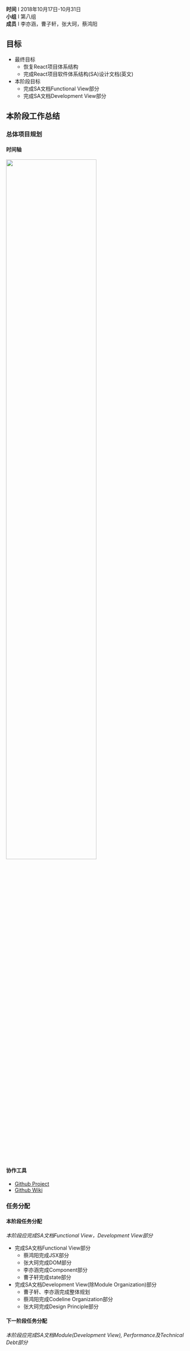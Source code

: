  **时间** I 2018年10月17日-10月31日  
 **小组** I 第八组  
 **成员** I 李亦涵，曹子轩，张大珂，蔡鸿阳    

## 目标  

- 最终目标  
  - 恢复React项目体系结构   
  - 完成React项目软件体系结构(SA)设计文档(英文)  
- 本阶段目标      
  - 完成SA文档Functional View部分  
  - 完成SA文档Development View部分 

## 本阶段工作总结  

### 总体项目规划  

#### 时间轴  

<img src="https://ws4.sinaimg.cn/large/006tNbRwly1fvkcmh22yfj316a0x40zd.jpg" width="70%" />   

#### 协作工具  

- [Github Project](https://github.com/liyihann/react/projects/2)  
- [Github Wiki](https://github.com/liyihann/react/wiki)     

### 任务分配  

#### 本阶段任务分配  

*本阶段应完成SA文档Functional View，Development View部分*   

- 完成SA文档Functional View部分
  - 蔡鸿阳完成JSX部分 
  - 张大珂完成DOM部分   
  - 李亦涵完成Component部分  
  - 曹子轩完成state部分  
- 完成SA文档Development View(除Module Organization)部分
  - 曹子轩、李亦涵完成整体规划
  - 蔡鸿阳完成Codeline Organization部分
  - 张大珂完成Design Principle部分

#### 下一阶段任务分配  

*本阶段应完成SA文档Module(Development View), Performance及Technical Debt部分*    
